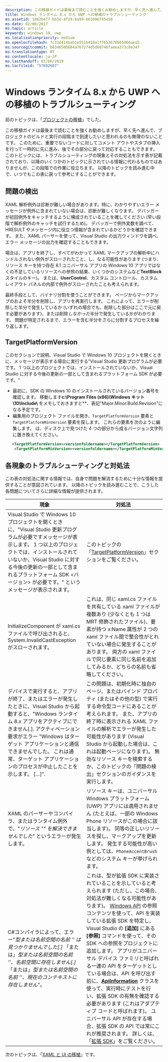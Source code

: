 ```yaml
---
description: この移植ガイドは最後まで読むことを強くお勧めしますが、早く先へ進んで、プロジェクトのビルドと実行の段階まで到達したいと思われるのも無理のないことです。
title: Windows ランタイム 8.x から UWP への移植のトラブルシューティング'
ms.assetid: 1882b477-bb5d-4f29-ba99-b61096f45e50
ms.date: 02/08/2017
ms.topic: article
keywords: windows 10, uwp
ms.localizationpriority: medium
ms.openlocfilehash: 7c31d414bab1e551b418a1ff653678665d66aea5
ms.sourcegitcommit: b034650b684a767274d5d88746faeea373c8e34f
ms.translationtype: MT
ms.contentlocale: ja-JP
ms.lasthandoff: 03/06/2019
ms.locfileid: "57602607"
---
```

# <a name="troubleshooting-porting-windows-runtime-8x-to-uwp"></a>Windows ランタイム 8.x から UWP への移植のトラブルシューティング


前のトピックは、「[プロジェクトの移植](w8x-to-uwp-porting-to-a-uwp-project.md)」でした。

この移植ガイドは最後まで読むことを強くお勧めしますが、早く先へ進んで、プロジェクトのビルドと実行の段階まで到達したいと思われるのも無理のないことです。 このために、重要でないコードに対してコメント アウトやスタブの挿入を行って一時的に先に進み、後でその部分に戻って対応することもできます。 このトピックには、トラブルシューティングの現象とその対処法を示す表が記載されており、以降のいくつかのトピックに示されている情報に代わるものではありませんが、この段階での作業に役立ちます。 以降のトピックを読み進む中で、いつでもこの表に戻って参考にすることができます。

## <a name="tracking-down-issues"></a>問題の検出

XAML 解析例外は診断が難しい場合があります。特に、わかりやすいエラー メッセージが例外に含まれていない場合は、診断が難しくなります。 デバッガーが初回例外をキャッチするように構成されていることを確してください (早い段階で解析例外のキャッチを試行するため)。 デバッガーで例外変数を調べて、HRESULT やメッセージ内に役立つ情報が含まれているかどうかを確認できます。 また、XAML パーサーを使って、Visual Studio の出力ウィンドウを調べ、エラー メッセージの出力を確認することもできます。

場合は、アプリを終了し、すべてがわかって XAML マークアップの解析中にハンドルされない例外がスローされたこと、し、なる可能性があります (つまり、リソース キーを持つ存在 8.1 ユニバーサル アプリの Windows 10 アプリではなくの不足しているリソースへの参照の結果、いくつかのシステムなど**TextBlock**スタイルのキー)。 または、**UserControl**、カスタム コントロール、カスタム レイアウト パネルの内部で例外がスローされたことも考えられます。

最終手段として、バイナリ分割を使うことができます。 ページからマークアップのおよそ半分を削除し、アプリを再実行します。 これによって、エラーが削除した半分で発生しているか (いずれの場合でも、削除した部分はここで元に戻す必要があります)、または削除*しなかった*半分で発生しているかがわかります。 問題が特定されるまで、エラーを含む半分をさらに分割するプロセスを繰り返します。

## <a name="targetplatformversion"></a>TargetPlatformVersion

このセクションで説明、Visual Studio で Windows 10 プロジェクトを開くときに、メッセージが表示する場合に実行する"Visual Studio 更新プログラムが必要です。 1 つ以上のプロジェクトでは、インストールされていないか、Visual Studio に対する今後の更新の一部として含まれるプラットフォーム SDK <version> が必要です。"

-   最初に、SDK の Windows 10 のインストールされているバージョン番号を確認します。 移動します**c:\\Program Files (x86)\\Windows キット\\10\\Include\\ <versionfoldername>** をメモしておきますと*<versionfoldername>*、表記"Major.Minor.Build.Revision"になる予定です。
-   編集用のプロジェクト ファイルを開き、`TargetPlatformVersion` 要素と `TargetPlatformMinVersion` 要素を探します。 これらの要素を次のように編集します。*<versionfoldername>* は、ディスク上で見つけた 4 つの部分から成るバージョン文字列に置き換えてください。

```xml
   <TargetPlatformVersion><versionfoldername></TargetPlatformVersion>
    <TargetPlatformMinVersion><versionfoldername></TargetPlatformMinVersion>
```

## <a name="troubleshooting-symptoms-and-remedies"></a>各現象のトラブルシューティングと対処法

この表の対処法に関する情報では、自身で問題を解消するために十分な情報を提供することが意図されています。 以降のトピックを読み進むことで、こうした各問題についてさらに詳細な情報が提供されます。

| 現象 | 対処法 |
|---------|--------|
| Visual Studio で Windows 10 プロジェクトを開くときに、"Visual Studio 更新プログラムが必要ですメッセージが表示します。 1 つ以上のプロジェクトでは、インストールされていないか、Visual Studio に対する今後の更新の一部として含まれるプラットフォーム SDK &lt;バージョン&gt; が必要です。" というメッセージが表示されます。 | このトピックの「[TargetPlatformVersion](#targetplatformversion)」セクションをご覧ください。 |
| InitializeComponent が xaml.cs ファイルで呼び出されると、System.InvalidCastException がスローされます。| これは、同じ xaml.cs ファイルを共有している xaml ファイルが複数あり (少なくとも 1 つは MRT 修飾されたファイル)、要素が持つ x:Name 属性が 2 つの xaml ファイル間で整合性がとれていない場合に発生することがあります。 両方の xaml ファイルで同じ要素に同じ名前を追加してみるか、どちらの名前も省略してください。 |
| デバイスで実行すると、アプリが終了、またはエラーが発生したときに、Visual Studio から起動すると、"Windows ランタイム 8.x アプリをアクティブにできません\[.\]. アクティベーション要求がエラー "Windows はターゲット アプリケーションと通信できませんでした。 これは通常、ターゲット アプリケーションのプロセスが中止したことを示します。 \[…\]”. | この問題は、初期化時に独自のページ、またはバインド プロパティ (またはその他の型) で実行する命令型コードにあることが考えられます。 また、アプリの終了時に表示される XAML ファイルの解析でエラーが発生した可能性があります (Visual Studio から起動した場合は、これは起動ページになります)。 無効なリソース キーを検索するか、このトピックの「問題の検出」セクションのガイダンスを実行します。|
| XAML のパーサーやコンパイラ、またはランタイム例外で、"*リソース "<resourcekey>" を解決できませんでした*" というエラーが発生します。 | リソース キーは、ユニバーサル Windows プラットフォーム (UWP) アプリには適用されません (たとえば、一部の Windows Phone リソースがこの場合に該当します)。 同等の正しいリソースを探し、マークアップを更新します。 発生する可能性が高い例としては、`PhoneAccentBrush` などのシステム キーが挙げられます。 |
| C#コンパイラによって、エラー"*型または名前空間の名前 '<name>' は見つかりませんでした\[.\]* 「または」*型または名前空間の名前 '<name>'、名前空間に存在しません\[.\]* 「または」*型または名前空間の名前 '<name>'、現在のコンテキストに存在しません*"。 | これは、型が拡張 SDK に実装されていることを示していると考えられます (ただし、この場合、対処法が難しくなる可能性があります)。 [Windows API](https://msdn.microsoft.com/library/windows/apps/bg124285) の参照コンテンツを使って、API を実装している拡張 SDK を特定し、Visual Studio の **[追加]** にある **[参照]** コマンドを使って、その SDK への参照をプロジェクトに追加します。 アプリがユニバーサル デバイス ファミリと呼ばれる一連の API をターゲットとしている場合は、API を呼び出す前に、[**ApiInformation**](https://msdn.microsoft.com/library/windows/apps/dn949001) クラスを使って、実行時にテストを行い、拡張 SDK の有無を確認する必要があります (これはアダプティブ コードと呼ばれます)。 ユニバーサル API が存在する場合、拡張 SDK の API では常にこれが推奨されます。 詳しくは、「[拡張 SDK](w8x-to-uwp-porting-to-a-uwp-project.md)」をご覧ください。 |

次のトピックは、「[XAML と UI の移植](w8x-to-uwp-porting-xaml-and-ui.md)」です。

